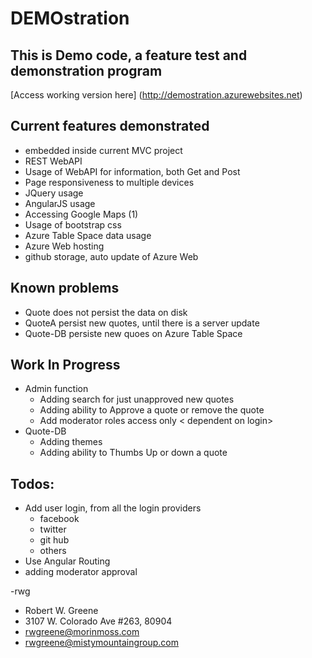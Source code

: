 
DEMOstration 
============

This is Demo code, a feature test and demonstration program
-----------------------------------------------------------

[Access working version here] (http://demostration.azurewebsites.net)

Current features demonstrated 
-----------------------------
* embedded inside current MVC project
* REST WebAPI
* Usage of WebAPI for information, both Get and Post 
* Page responsiveness to multiple devices 
* JQuery usage 
* AngularJS usage 
* Accessing Google Maps (1) 
* Usage of bootstrap css
* Azure Table Space data usage 
* Azure Web hosting 
* github storage, auto update of Azure Web

Known problems 
--------------
* Quote does not persist the data on disk
* QuoteA persist new quotes, until there is a server update 
* Quote-DB persiste new quoes on Azure Table Space 

Work In Progress
----------------
* Admin function 
    - Adding search for just unapproved new quotes 
    - Adding ability to Approve a quote or remove the quote 
    - Add moderator roles access only < dependent on login> 
* Quote-DB
    - Adding themes
    - Adding ability to Thumbs Up or down a quote 

Todos: 
------
* Add user login, from all the login providers 
    - facebook
    - twitter  
    - git hub
    - others 
* Use Angular Routing 
* adding moderator approval




-rwg 

- Robert W. Greene
- 3107 W. Colorado Ave #263, 80904
- rwgreene@morinmoss.com
- rwgreene@mistymountaingroup.com



